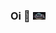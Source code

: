 
### Oi 👋 <img width="20px" src="https://github.com/marcosbarker/marcosbarker/blob/main/assets/babay_yoda.gif">


<!--
[<img width="65px" src="https://img.shields.io/badge/LinkedIn-0077B5?style=for-the-badge&logo=linkedin&logoColor=white">](https://www.linkedin.com/in/marcos-paulo-marques-corr%C3%AAa-gomes-2794271b0/) [<img  width="63px" src="https://img.shields.io/badge/Spotify-1ED760?&style=for-the-badge&logo=spotify&logoColor=white">](https://open.spotify.com/playlist/2E8eRMA0qrYxQyzuFw0Xu7?si=FZyOXM4BTBWjF9JwaINgHQ)  [<img  width="80px" src="https://img.shields.io/badge/Instagram-E4405F?style=for-the-badge&logo=instagram&logoColor=white">](https://www.instagram.com/marcos_barker/?hl=pt-br)  [<img width="55px" src="https://img.shields.io/badge/Gmail-D14836?style=for-the-badge&logo=gmail&logoColor=white">](mailto:pgomes@faeterj-petropolis.edu.br) [<img width="70px" src="https://img.shields.io/badge/Outlook-0078D4?style=for-the-badge&logo=microsoft-outlook&logoColor=white">](mailto:marcos_barker@hotmail.com) 
-->

 

<!--
**marcosbarker/marcosbarker** is a ✨ _special_ ✨ repository because its `README.md` (this file) appears on your GitHub profile.

Here are some ideas to get you started:

- 🔭 I’m currently working on ...
- 🌱 I’m currently learning ...
- 👯 I’m looking to collaborate on ...
- 🤔 I’m looking for help with ...
- 💬 Ask me about ...
- 📫 How to reach me: ...
- 😄 Pronouns: ...
- ⚡ Fun fact: ...
-->

